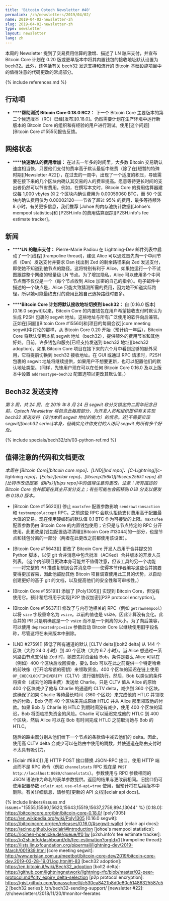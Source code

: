 ```yaml
---
title: 'Bitcoin Optech Newsletter #40'
permalink: /zh/newsletters/2019/04/02/
name: 2019-04-02-newsletter-zh
slug: 2019-04-02-newsletter-zh
type: newsletter
layout: newsletter
lang: zh
---
```

本周的 Newsletter 提到了交易费用估算的激增、描述了 LN 蹦床支付，并宣布 Bitcoin Core 计划在 0.20 版或更早版本中将其内置钱包的接收地址默认设置为 bech32。此外，还包括有关 bech32 发送支持和流行的 Bitcoin 基础设施项目中的值得注意的代码更改的常规部分。

{% include references.md %}

## 行动项

- **<!--help-test-bitcoin-core-0-18-0-rc2-->****帮助测试 Bitcoin Core 0.18.0 RC2：** 下一个 Bitcoin Core 主要版本的第二个候选版本（RC）已经[发布][0.18.0]。仍然需要计划在生产环境中运行新版本的 Bitcoin Core 的组织和有经验的用户进行测试。使用[这个问题][Bitcoin Core #15555]报告反馈。

## 网络状态

- **<!--fee-increases-for-fast-confirmation-->****快速确认的费用增加：** 在过去一年多的时间里，大多数 Bitcoin 交易确认速度相当快，只要他们支付的费率高于默认最低中继费（除了在[短暂的特殊时期][Newsletter #22]），在过去的一周中，出现了一个适度的积压，导致需要在接下来的几个区块内确认其交易的人的费率提高。愿意等待更长时间的支出者仍然可以节省费用。例如，在撰写本文时，Bitcoin Core 的费用估算器建议每 1,000 vbytes 的 2 个区块内确认费用为 0.00059060 BTC，而 50 个区块内确认费用仅为 0.00002120——节省了超过 95% 的费用，最多等待额外 8 小时。有关更多信息，我们推荐 [Johoe 的内存池统计数据][Johoe's mempool statistics]和 [P2SH.info 的费用估算跟踪][P2SH.info's fee estimate tracker]。

## 新闻

- **<!--trampoline-payments-for-ln-->****LN 的蹦床支付：** Pierre-Marie Padiou 在 Lightning-Dev 邮件列表中启动了一个[线程][trampoline thread]，建议 Alice 可以通过首先向一个中间节点（Dan）发送支付并要求 Dan 找出到 Zed 的剩余路径来向 Zed 发送支付，即使她不知道到他节点的路径。这将特别有利于 Alice，如果她运行一个不试图跟踪整个网络的轻量级 LN 节点。为了增加隐私，Alice 可以使用多个中间节点而不仅仅是一个（每个节点收到 Alice 加密的自己的指令）。电子邮件中描述的一个缺点是，Alice 只能大致猜测所需的费用，因为她不知道实际路径，所以她可能最终支付的费用比她自己选择路线时要多。

- **<!--bitcoin-core-schedules-switch-to-default-bech32-receiving-addresses-->****Bitcoin Core 计划将默认接收地址切换到 bech32：** 自 [0.16.0 版本][0.16.0 segwit]以来，Bitcoin Core 的内置钱包在用户希望接收支付时默认为生成 P2SH 包裹的 segwit 地址。这些地址与所有广泛使用的软件向后兼容。正如在[问题][Bitcoin Core #15560]和[项目的每周会议][core meeting segwit]中讨论的那样，从 Bitcoin Core 0.20 开始（预计约一年后），Bitcoin Core 将默认使用本机 segwit 地址（bech32），提供额外的费用节省和其他好处。目前，许多钱包和服务[已经支持发送到 bech32 地址][bech32 adoption]，如果 Bitcoin Core 项目在接下来的六个月中看到足够的额外采用，它将提前切换到 bech32 接收地址。在 GUI 或通过 RPC 请求时，P2SH 包裹的 segwit 地址将继续提供，如果用户不想要更新，也可以配置他们的默认地址类型。（同样，先锋用户现在可以在任何 Bitcoin Core 0.16.0 及以上版本中设置 `addresstype=bech32` 配置选项以更改其默认值。）

## Bech32 发送支持

*第 3 周，共 24 周。在 2019 年 8 月 24 日 segwit 软分叉锁定的二周年纪念日前，Optech Newsletter 将包含此每周部分，为开发人员和组织提供有关实现 bech32 发送支持（支付本机 segwit 地址的能力）的信息。这[不需要实现 segwit][bech32 series]本身，但确实允许你支付的人访问 segwit 的所有多个好处。*

{% include specials/bech32/zh/03-python-ref.md %}

## 值得注意的代码和文档更改

*本周在 [Bitcoin Core][bitcoin core repo]、[LND][lnd repo]、[C-Lightning][c-lightning repo]、[Eclair][eclair repo]、[libsecp256k1][libsecp256k1 repo] 和[比特币改进提案（BIPs）][bips repo]中的值得注意的更改。注意：所有描述的 Bitcoin Core 合并都是在其主开发分支上；有些可能也会回移到 0.18 分支以便发布 0.18.0 版本。*

- [Bitcoin Core #15620][] 停止 `maxtxfee` 配置参数影响 `sendrawtransaction` 和 `testmempoolaccept` RPC。之前这些 RPC 会默认拒绝支付费用高于配置最大值的交易。现在使用硬编码的默认值 0.1 BTC 作为可接受的上限。`maxtxfee` 配置参数仍由 Bitcoin Core 的内置钱包使用；它只是与节点特定的 RPC 分开使用。此更改是[钱包配置选项清理][Bitcoin Core #13044]的一部分，也是节点和钱包分离的一部分（两者在此更改之前都使用该设置）。

- [Bitcoin Core #15643][] 更改了 Bitcoin Core 开发人员用于合并提交的 Python 脚本，以便 git 合并消息中包含批准（ACKed）合并版本的开发人员列表。（这个内部项目更改本身可能并不值得注意，但该工具的另一个功能——将完整的 PR 描述复制到合并消息中——使得本节作者编写这些合并摘要变得更加容易，因此他鼓励其他 Bitcoin 项目调查使用此工具的优势，以自动创建更好的基于 git 的文档，以及提高他们的安全性和可审核性。）

- [Bitcoin Core #15519][] 添加了 [Poly1305][] 实现到 Bitcoin Core，但没有使用它。预计稍后将用于实现[P2P 协议加密][P2P protocol encryption]。

- [Bitcoin Core #15637][] 修改了与内存池相关的 RPC（例如 `getrawmempool`）以将 `size` 字段重命名为 `vsize`。以前的值也是 vsize，因此计算没有变化。此合并的 PR 只是明确这是一个 vsize 而不是一个剥离的大小。为了向后兼容，可以使用 `deprecatedrpc=size` 参数启动 Bitcoin Core 以继续使用旧字段名称，尽管这将在未来版本中删除。

- [LND #2759][] 降低了所有通道的默认 [CLTV delta][bolt2 delta] 从 144 个区块（大约 24.0 小时）到 40 个区块（大约 6.7 小时）。当 Alice 想通过一系列路由节点支付给 Zed 时，她首先将资金给 Bob，条件是要么 Alice 可以在（例如）400 个区块后收回资金，要么 Bob 可以在此之前提供一个特定哈希的前映像（打开哈希锁的密钥）来领取资金。400 个区块的延迟在链上使用 `OP_CHECKLOCKTIMEVERIFY`（CLTV）进行强制执行。然后，Bob 以类似的条件将资金（减去他的路由费）发送给 Charlie，只是 CLTV 值从 Alice 的原始 400 个区块减少了他与 Charlie 的通道的 CLTV delta，减少到 360 个区块。这确保了如果 Charlie 等待最长时间（360 个区块）来完成他的 HTLC 并领取他的付款，Bob 仍有 40 个区块来完成原始 HTLC 并从 Alice 那里领取他的付款。如果 Bob 与 Charlie 的 HTLC 到期时间没有减少，使用 400 个区块的延迟，Bob 将面临损失资金的风险。Charlie 可以延迟完成他的 HTLC 到 400 个区块，然后 Alice 可以在 Bob 有时间完成 HTLC 之前取消她与 Bob 的 HTLC。

  随后的路由器分别从他们给下一个节点的条款值中减去他们的 delta。因此，使用高 CLTV delta 会减少可以在路由中使用的跳数，并使通道在路由支付时不太具有吸引力。

- [Eclair #894][] 用 HTTP POST 接口替换 JSON-RPC 接口。使用 HTTP 端点而不是 RPC 命令（例如 `channelstats` RPC 现在是 `POST http://localhost:8080/channelstats`）。参数使用与 RPC 参数相同的 JSON 语法作为命名的表单参数提供。返回的结果与更改前相同。旧接口仍可使用配置参数 `eclair.api.use-old-api=true` 使用，但预计将在后续版本中删除。有关详细信息，请参见[更新的 API 文档][eclair api docs]。

{% include linkers/issues.md issues="15555,15560,15620,15643,15519,15637,2759,894,13044" %}
[0.18.0]: https://bitcoincore.org/bin/bitcoin-core-0.18.0/
[poly1305]: https://en.wikipedia.org/wiki/Poly1305
[0.16.0 segwit]: https://bitcoincore.org/en/releases/0.16.0/#segwit-wallet
[eclair api docs]: https://acinq.github.io/eclair/#introduction
[johoe's mempool statistics]: https://jochen-hoenicke.de/queue/#0,1w
[p2sh.info's fee estimate tracker]: https://p2sh.info/dashboard/db/fee-estimation?orgId=1
[trampoline thread]: https://lists.linuxfoundation.org/pipermail/lightning-dev/2019-March/001939.html
[core meeting segwit]: http://www.erisian.com.au/meetbot/bitcoin-core-dev/2019/bitcoin-core-dev.2019-03-28-19.01.log.html#l-83
[bech32 adoption]: https://en.bitcoin.it/wiki/Bech32_adoption
[bolt2 delta]: https://github.com/lightningnetwork/lightning-rfc/blob/master/02-peer-protocol.md#cltv_expiry_delta-selection
[p2p protocol encryption]: https://gist.github.com/jonasschnelli/c530ea8421b8d0e80c51486325587c52
[bech32 series]: /zh/bech32-sending-support/
[newsletter #22]: /zh/newsletters/2018/11/20/#monitor-feerates
